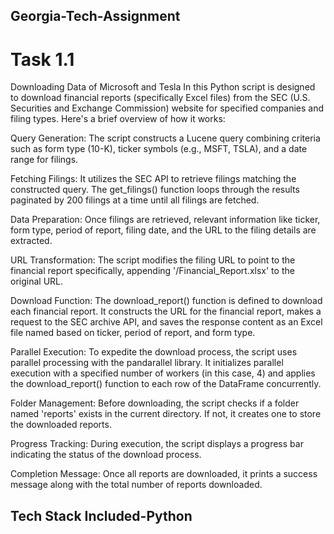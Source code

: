 ## Georgia-Tech-Assignment

# Task 1.1
Downloading Data of Microsoft and Tesla
In this  Python script is designed to download financial reports (specifically Excel files) from the SEC (U.S. Securities and Exchange Commission) website for specified companies and filing types. Here's a brief overview of how it works:

Query Generation: The script constructs a Lucene query combining criteria such as form type (10-K), ticker symbols (e.g., MSFT, TSLA), and a date range for filings.

Fetching Filings: It utilizes the SEC API to retrieve filings matching the constructed query. The get_filings() function loops through the results paginated by 200 filings at a time until all filings are fetched.

Data Preparation: Once filings are retrieved, relevant information like ticker, form type, period of report, filing date, and the URL to the filing details are extracted.

URL Transformation: The script modifies the filing URL to point to the financial report specifically, appending '/Financial_Report.xlsx' to the original URL.

Download Function: The download_report() function is defined to download each financial report. It constructs the URL for the financial report, makes a request to the SEC archive API, and saves the response content as an Excel file named based on ticker, period of report, and form type.

Parallel Execution: To expedite the download process, the script uses parallel processing with the pandarallel library. It initializes parallel execution with a specified number of workers (in this case, 4) and applies the download_report() function to each row of the DataFrame concurrently.

Folder Management: Before downloading, the script checks if a folder named 'reports' exists in the current directory. If not, it creates one to store the downloaded reports.

Progress Tracking: During execution, the script displays a progress bar indicating the status of the download process.

Completion Message: Once all reports are downloaded, it prints a success message along with the total number of reports downloaded.


## Tech Stack Included-Python

